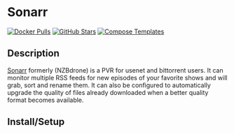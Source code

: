 # Sonarr

[![Docker Pulls](https://img.shields.io/docker/pulls/linuxserver/sonarr?style=flat-square&color=607D8B&label=docker%20pulls&logo=docker)](https://hub.docker.com/r/linuxserver/sonarr)
[![GitHub Stars](https://img.shields.io/github/stars/linuxserver/docker-sonarr?style=flat-square&color=607D8B&label=github%20stars&logo=github)](https://github.com/linuxserver/docker-sonarr)
[![Compose Templates](https://img.shields.io/static/v1?style=flat-square&color=607D8B&label=compose&message=templates)](https://github.com/GhostWriters/DockSTARTer/tree/master/compose/.apps/sonarr)

## Description

[Sonarr](https://sonarr.tv/) formerly (NZBdrone) is a PVR for usenet and bittorrent users. It can monitor multiple RSS feeds for new episodes of your favorite shows and will grab, sort and rename them. It can also be configured to automatically upgrade the quality of files already downloaded when a better quality format becomes available.

## Install/Setup
